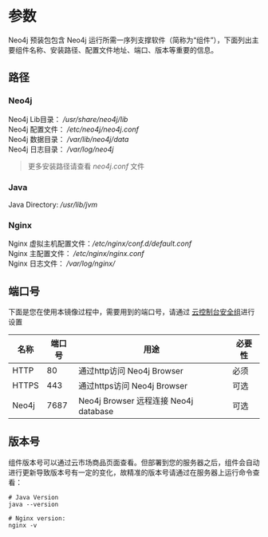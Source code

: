 # 参数

Neo4j 预装包包含 Neo4j 运行所需一序列支撑软件（简称为“组件”），下面列出主要组件名称、安装路径、配置文件地址、端口、版本等重要的信息。

## 路径

### Neo4j

Neo4j Lib目录： */usr/share/neo4j/lib*  
Neo4j 配置文件： */etc/neo4j/neo4j.conf*  
Neo4j 数据目录： */var/lib/neo4j/data*  
Neo4j 日志目录： */var/log/neo4j*  

> 更多安装路径请查看 *neo4j.conf* 文件

### Java

Java Directory: */usr/lib/jvm*

### Nginx

Nginx 虚拟主机配置文件：*/etc/nginx/conf.d/default.conf*  
Nginx 主配置文件： */etc/nginx/nginx.conf*  
Nginx 日志文件： */var/log/nginx/*


## 端口号

下面是您在使用本镜像过程中，需要用到的端口号，请通过 [云控制台安全组](https://support.websoft9.com/docs/faq/zh/tech-instance.html)进行设置

| 名称 | 端口号 | 用途 |  必要性 |
| --- | --- | --- | --- |
| HTTP | 80 | 通过http访问 Neo4j Browser| 必须 |
| HTTPS | 443 | 通过https访问 Neo4j Browser| 可选 |
| Neo4j | 7687 | Neo4j Browser 远程连接 Neo4j database | 可选 |

## 版本号

组件版本号可以通过云市场商品页面查看。但部署到您的服务器之后，组件会自动进行更新导致版本号有一定的变化，故精准的版本号请通过在服务器上运行命令查看：

```shell
# Java Version
java --version

# Nginx version:
nginx -v
```